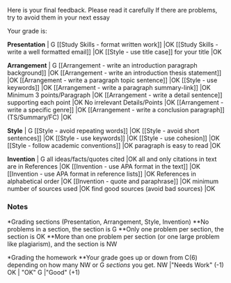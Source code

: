 
Here is your final feedback. Please read it carefully
If there are problems, try to avoid them in your next essay

Your grade is:

 __Presentation__ 															|<blue> G </blue>
[[Study Skills - format written work]] 										|<blue>OK</blue>
[[Study Skills - write a well formatted email]] 							|<blue>OK</blue>
[[Style - use title case]] for your title 									|<blue>OK</blue>

 __Arrangement__ 															|<blue> G </blue>
[[Arrangement - write an introduction paragraph background]] 				|<blue>OK</blue><red> </red>
[[Arrangement - write an introduction thesis statement]] 					|<blue>OK</blue><red> </red>
[[Arrangement - write a paragraph topic sentence]] 							|<blue>OK</blue><red> </red>
[[Style - use keywords]]  													|<blue>OK</blue><red> </red>
[[Arrangement - write a paragraph summary-link]] 							|<blue>OK</blue><red> </red>
Minimum 3 points/Paragraph 													|<blue>OK</blue><red> </red>
[[Arrangement - write a detail sentence]] supporting each point				|<blue>OK</blue><red> </red>
No irrelevant Details/Points  												|<blue>OK</blue><red> </red>
[[Arrangement - write a specific genre]]									|<blue>OK</blue><red> </red>
[[Arrangement - write a conclusion paragraph]] (TS/Summary/FC) 				|<blue>OK</blue><red> </red>

 __Style__ 																	|<blue> G </blue>
[[Style - avoid repeating words]] 											|<blue>OK</blue><red> </red>
[[Style - avoid short sentences]]											|<blue>OK</blue><red> </red>
[[Style - use keywords]] 													|<blue>OK</blue><red> </red>
[[Style - use cohesion]] 													|<blue>OK</blue><red> </red>
[[Style - follow academic conventions]] 									|<blue>OK</blue><red> </red>
paragraph is easy to read 												 	|<blue>OK</blue><red> </red>

 __Invention__ 																|<blue> G </blue>
all ideas/facts/quotes cited												|<blue>OK</blue><red> </red>
all and only citations in text are in References                            |<blue>OK</blue><red> </red>
[[Invention - use APA format in the text]]					  	            |<blue>OK</blue><red> </red>
[[Invention - use APA format in reference lists]]					  		|<blue>OK</blue><red> </red>
References in alphabetical order                                            |<blue>OK</blue><red> </red>
[[Invention - quote and paraphrase]] 					 					|<blue>OK</blue><red> </red>
minimum number of sources used 												|<blue>OK</blue><red> </red>
find good sources (avoid bad sources)										|<blue>OK</blue><red> </red>

### Notes
*Grading sections (Presentation, Arrangement, Style, Invention)
**No problems in a section, the section is <green>G</green>
**Only one problem per section, the section is <blue>OK</blue>
**More than one problem per section (or one large problem like plagiarism), and the section is <red>NW</red>

*Grading the homework
**Your grade goes up or down from C(6) depending on how many NW or G _sections_ you get.
<red>NW</red>       |"Needs Work" (-1)
<blue>OK</blue>     | "OK"
<green>G</green>    |"Good" (+1)
